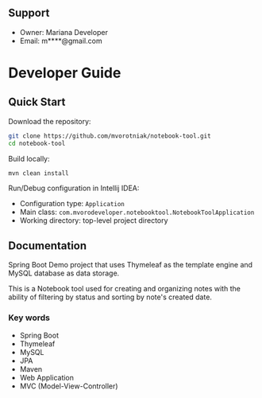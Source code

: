 Support
---------
* Owner: Mariana Developer
* Email: m****@gmail.com

Developer Guide
==============================

Quick Start
-------------------------

Download the repository:

```bash
git clone https://github.com/mvorotniak/notebook-tool.git
cd notebook-tool
```

Build locally:

```bash
mvn clean install
```

Run/Debug configuration in Intellij IDEA:

* Configuration type: `Application`
* Main class: `com.mvorodeveloper.notebooktool.NotebookToolApplication`
* Working directory: top-level project directory

Documentation
-------------------------

Spring Boot Demo project that uses Thymeleaf as the template engine and MySQL database as data storage.

This is a Notebook tool used for creating and organizing notes with the ability of filtering by status and sorting 
by note's created date.

### Key words

- Spring Boot
- Thymeleaf
- MySQL
- JPA
- Maven
- Web Application
- MVC (Model-View-Controller)